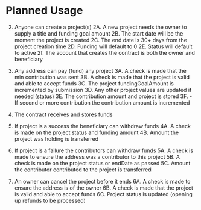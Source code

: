 # Planned Usage

<!-- 1. Owner creates a contract
  1A. The account that creates the contract is the owner
  2B. The account that creates the contract is the beneficiary -->

2. Anyone can create a project(s)
  2A. A new project needs the owner to supply a title and funding goal amount
  2B. The start date will be the moment the project is created
  2C. The end date is 30+ days from the project creation time
  2D. Funding will default to 0
  2E. Status will default to active
  2f. The account that creates the contract is both the owner and beneficiary

3. Any address can pay (fund) any project
  3A. A check is made that the min contribution was sent
  3B. A check is made that the project is valid and able to accept funds
  3C. The project fundingGoalAmount is incremented by submission
  3D. Any other project values are updated if needed (status)
  3E. The contribution amount and project is stored
  3F. - If second or more contribution the contribution amount is incremented
  3. The contract receives and stores funds 

4. If project is a success the beneficiary can withdraw funds
  4A. A check is made on the project status and funding amount
  4B. Amount the project was holding is transferred

5. If project is a failure the contributors can withdraw funds
  5A. A check is made to ensure the address was a contributor to this project
  5B. A check is made on the project status or endDate as passed
  5C. Amount the contributor contributed to the project is transferred

6. An owner can cancel the project before it ends
  6A. A check is made to ensure the address is of the owner
  6B. A check is made that the project is valid and able to accept funds
  6C. Project status is updated (opening up refunds to be processed) 

